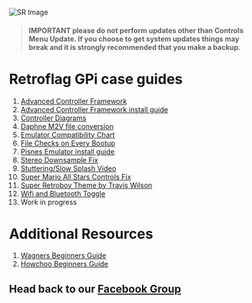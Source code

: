 ![SR Image](https://sinisterspatula.github.io/SuperRetropieGuides/images/SRimage-short.jpg)

  > #### **IMPORTANT please do not perform updates other than Controls Menu Update.  If you choose to get system updates things may break and it is strongly recommended that you make a backup.**


# Retroflag GPi case guides

  1. [Advanced Controller Framework](https://sinisterspatula.github.io/SuperRetropieGuides/AdvancedControlFramework)
  2. [Advanced Controller Framework install guide](https://sinisterspatula.github.io/SuperRetropieGuides/Controls_Updater_Menu)
  3. [Controller Diagrams](https://photos.app.goo.gl/iM52fxLmjadTocyk8)
  4. [Daphne M2V file conversion](https://sinisterspatula.github.io/SuperRetropieGuides/DaphneConversion)
  5. [Emulator Compatibility Chart](https://sinisterspatula.github.io/SuperRetropieGuides/EmulatorChart)
  6. [File Checks on Every Bootup](https://sinisterspatula.github.io/SuperRetropieGuides/FileChecksEveryBoot)
  7. [Pisnes Emulator install guide](https://sinisterspatula.github.io/SuperRetropieGuides/PISNES)
  8. [Stereo Downsample Fix](https://sinisterspatula.github.io/SuperRetropieGuides/StereoDownsampleFix)
  9. [Stuttering/Slow Splash Video](https://sinisterspatula.github.io/SuperRetropieGuides/StutteringSplashVideo)
  10. [Super Mario All Stars Controls Fix](https://sinisterspatula.github.io/SuperRetropieGuides/SuperMarioAllStarsfix)
  11. [Super Retroboy Theme by Travis Wilson](https://www.facebook.com/notes/super-retropie/super-retroboy-theme/2440253609594951/)
  12. [Wifi and Bluetooth Toggle](https://sinisterspatula.github.io/SuperRetropieGuides/WifiBTtoggle)
  13. Work in progress
  
# Additional Resources
  
  1. [Wagners Beginners Guide](http://wagnerstechtalk.com/gpi-quick-setup/)
  2. [Howchoo Beginners Guide](https://howchoo.com/g/ndc3njbhytv/retroflag-gpi-setup)  

## Head back to our [Facebook Group](https://www.facebook.com/groups/SuperRetroPie/)
